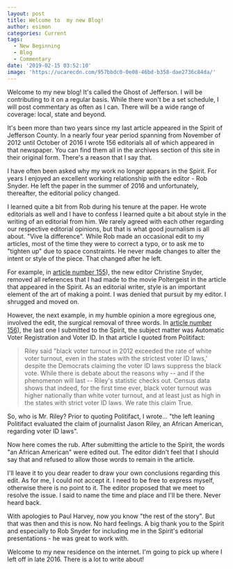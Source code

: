 ```yaml
---
layout: post
title: Welcome to  my new Blog!
author: esimon
categories: Current
tags:
  - New Beginning
  - Blog
  - Commentary
date: '2019-02-15 03:52:10'
image: 'https://ucarecdn.com/957bbdc0-0e08-46bd-b358-dae2736c84da/'
---
```

Welcome to my new blog!  It's called the Ghost of Jefferson.  I will be contributing to it on a regular basis.  While there won't be a set schedule, I will post commentary as often as I can.  There will be a wide range of coverage: local, state and beyond.

It's been more than two years since my last article appeared in the Spirit of Jefferson County.  In a nearly four year period spanning from November of 2012 until October of 2016 I wrote 156 editorials all of which appeared in that newspaper.  You can find them all in the archives section of this site in their original form.  There's a reason that I say that.  

I have often been asked why my work no longer appears in the Spirit.  For years I enjoyed an excellent working relationship with the editor - Rob Snyder.  He left the paper in the summer of 2016 and unfortunately, thereafter, the editorial policy changed.  

I learned quite a bit from Rob during his tenure at the paper.  He wrote editorials as well and I have to confess I learned quite a bit about style in the writing of an editorial from him.  We rarely agreed with each other regarding our respective editorial opinions, but that is what good journalism is all about. "Vive la difference".  While Rob made an occasional edit to my articles, most of the time they were to correct a typo, or to ask me to "tighten up" due to space constraints.  He never made changes to alter the intent or style of the piece.
That changed after he left.

For example, in [article number 155](/archives/2016/10/05/here-come-the-superpacs-again)), the new editor Christine Snyder, removed all references that I had made to the movie Poltergeist in the article that appeared in the Spirit.  As an editorial writer, style is an important element of the art of making a point.  I was denied that pursuit by my editor.  I shrugged and moved on.

However, the next example, in my humble opinion a more egregious one, involved the edit, the surgical removal of three words. In [article number 156](/archives/2016/10/12/automatic-voter-registration-and-voter-id)), the last one I submitted to the Spirit, the subject matter was Automatic Voter Registration and Voter ID.  In that article I quoted from Politifact:  

> Riley said "black voter turnout in 2012 exceeded the rate of white voter turnout, even in the states with the strictest voter ID laws,' despite the Democrats claiming the voter ID laws suppress the black vote. While there is debate about the reasons why -- and if the phenomenon will last -- Riley's statistic checks out. Census data shows that indeed, for the first time ever, black voter turnout was higher nationally than white voter turnout, and at least just as high in the states with strict voter ID laws. We rate this claim True.

So, who is Mr. Riley?  Prior to quoting Politifact, I wrote... "the left leaning Politifact evaluated the claim of journalist Jason Riley, an African American, regarding voter ID laws".

Now here comes the rub.  After submitting the article to the Spirit, the words "an African American" were edited out.  The editor didn't feel that I should say that and refused to allow those words to remain in the article.

I'll leave it to you dear reader to draw your own conclusions regarding this edit.  As for me, I could not accept it.  I need to be free to express myself, otherwise there is no point to it.  The editor proposed that we meet to resolve the issue.  I said to name the time and place and I'll be there.  Never heard back.

With apologies to Paul Harvey, now you know "the rest of the story". But that was then and this is now.  No hard feelings.  A big thank you to the Spirit and especially to Rob Snyder for including me in the Spirit's editorial presentations - he was great to work with.  

Welcome to my new residence on the internet.  I'm going to pick up where I left off in late 2016.  There is a lot to write about!
